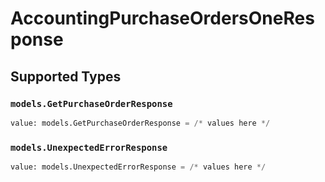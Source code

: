 # AccountingPurchaseOrdersOneResponse


## Supported Types

### `models.GetPurchaseOrderResponse`

```python
value: models.GetPurchaseOrderResponse = /* values here */
```

### `models.UnexpectedErrorResponse`

```python
value: models.UnexpectedErrorResponse = /* values here */
```

